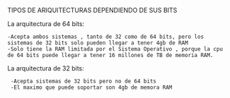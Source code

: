 
TIPOS DE ARIQUITECTURAS DEPENDIENDO DE SUS BITS


  La arquitectura de 64 bits:
    
    -Acepta ambos sistemas , tanto de 32 como de 64 bits, pero los sistemas de 32 bits solo pueden llegar a tener 4gb de RAM
    -Solo tiene la RAM limitada por el Sistema Operativo , porque la cpu de 64 bits puede llegar a tener 16 millones de TB de memoria RAM.
    
  
  La arquitectura de 32 bits:
    
     -Acepta sistemas de 32 bits pero no de 64 bits
     -El maximo que puede soportar son 4gb de memora RAM
